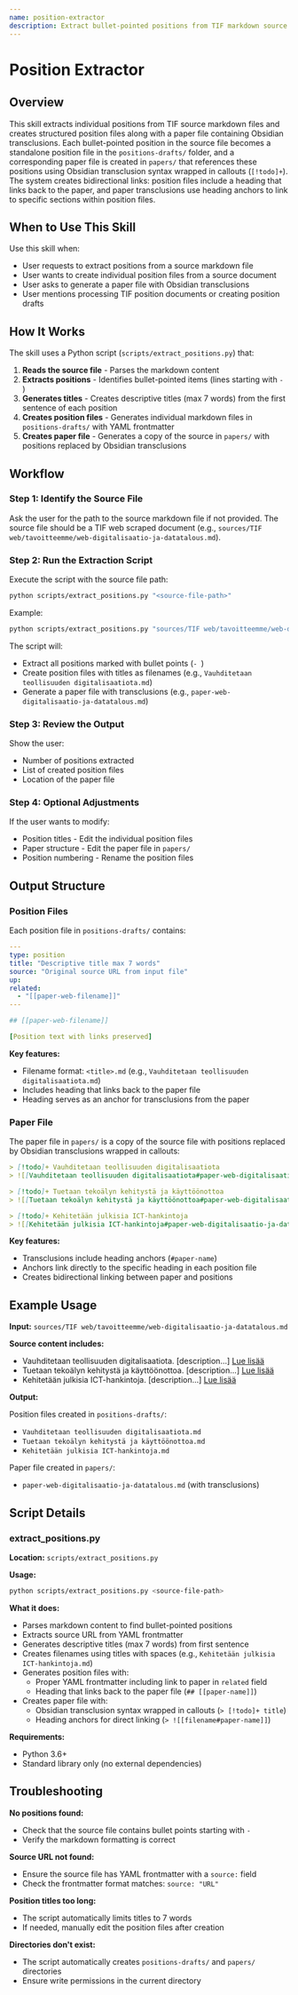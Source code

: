 ```yaml
---
name: position-extractor
description: Extract bullet-pointed positions from TIF markdown source files and create individual position files with Obsidian transclusions. Use this skill when the user requests to extract positions from a source file, create position files, or generate paper files with transclusions.
---
```


# Position Extractor

## Overview

This skill extracts individual positions from TIF source markdown files and creates structured position files along with a paper file containing Obsidian transclusions. Each bullet-pointed position in the source file becomes a standalone position file in the `positions-drafts/` folder, and a corresponding paper file is created in `papers/` that references these positions using Obsidian transclusion syntax wrapped in callouts (`[!todo]+`). The system creates bidirectional links: position files include a heading that links back to the paper, and paper transclusions use heading anchors to link to specific sections within position files.

## When to Use This Skill

Use this skill when:
- User requests to extract positions from a source markdown file
- User wants to create individual position files from a source document
- User asks to generate a paper file with Obsidian transclusions
- User mentions processing TIF position documents or creating position drafts

## How It Works

The skill uses a Python script (`scripts/extract_positions.py`) that:

1. **Reads the source file** - Parses the markdown content
2. **Extracts positions** - Identifies bullet-pointed items (lines starting with `- `)
3. **Generates titles** - Creates descriptive titles (max 7 words) from the first sentence of each position
4. **Creates position files** - Generates individual markdown files in `positions-drafts/` with YAML frontmatter
5. **Creates paper file** - Generates a copy of the source in `papers/` with positions replaced by Obsidian transclusions

## Workflow

### Step 1: Identify the Source File

Ask the user for the path to the source markdown file if not provided. The source file should be a TIF web scraped document (e.g., `sources/TIF web/tavoitteemme/web-digitalisaatio-ja-datatalous.md`).

### Step 2: Run the Extraction Script

Execute the script with the source file path:

```bash
python scripts/extract_positions.py "<source-file-path>"
```

Example:
```bash
python scripts/extract_positions.py "sources/TIF web/tavoitteemme/web-digitalisaatio-ja-datatalous.md"
```

The script will:
- Extract all positions marked with bullet points (`- `)
- Create position files with titles as filenames (e.g., `Vauhditetaan teollisuuden digitalisaatiota.md`)
- Generate a paper file with transclusions (e.g., `paper-web-digitalisaatio-ja-datatalous.md`)

### Step 3: Review the Output

Show the user:
- Number of positions extracted
- List of created position files
- Location of the paper file

### Step 4: Optional Adjustments

If the user wants to modify:
- Position titles - Edit the individual position files
- Paper structure - Edit the paper file in `papers/`
- Position numbering - Rename the position files

## Output Structure

### Position Files

Each position file in `positions-drafts/` contains:

```yaml
---
type: position
title: "Descriptive title max 7 words"
source: "Original source URL from input file"
up:
related:
  - "[[paper-web-filename]]"
---

## [[paper-web-filename]]

[Position text with links preserved]
```

**Key features:**
- Filename format: `<title>.md` (e.g., `Vauhditetaan teollisuuden digitalisaatiota.md`)
- Includes heading that links back to the paper file
- Heading serves as an anchor for transclusions from the paper

### Paper File

The paper file in `papers/` is a copy of the source file with positions replaced by Obsidian transclusions wrapped in callouts:

```markdown
> [!todo]+ Vauhditetaan teollisuuden digitalisaatiota
> ![[Vauhditetaan teollisuuden digitalisaatiota#paper-web-digitalisaatio-ja-datatalous]]

> [!todo]+ Tuetaan tekoälyn kehitystä ja käyttöönottoa
> ![[Tuetaan tekoälyn kehitystä ja käyttöönottoa#paper-web-digitalisaatio-ja-datatalous]]

> [!todo]+ Kehitetään julkisia ICT-hankintoja
> ![[Kehitetään julkisia ICT-hankintoja#paper-web-digitalisaatio-ja-datatalous]]
```

**Key features:**
- Transclusions include heading anchors (`#paper-name`)
- Anchors link directly to the specific heading in each position file
- Creates bidirectional linking between paper and positions

## Example Usage

**Input:** `sources/TIF web/tavoitteemme/web-digitalisaatio-ja-datatalous.md`

**Source content includes:**
- Vauhditetaan teollisuuden digitalisaatiota. [description...] [Lue lisää](url)
- Tuetaan tekoälyn kehitystä ja käyttöönottoa. [description...] [Lue lisää](url)
- Kehitetään julkisia ICT-hankintoja. [description...] [Lue lisää](url)

**Output:**

Position files created in `positions-drafts/`:
- `Vauhditetaan teollisuuden digitalisaatiota.md`
- `Tuetaan tekoälyn kehitystä ja käyttöönottoa.md`
- `Kehitetään julkisia ICT-hankintoja.md`

Paper file created in `papers/`:
- `paper-web-digitalisaatio-ja-datatalous.md` (with transclusions)

## Script Details

### extract_positions.py

**Location:** `scripts/extract_positions.py`

**Usage:**
```bash
python scripts/extract_positions.py <source-file-path>
```

**What it does:**
- Parses markdown content to find bullet-pointed positions
- Extracts source URL from YAML frontmatter
- Generates descriptive titles (max 7 words) from first sentence
- Creates filenames using titles with spaces (e.g., `Kehitetään julkisia ICT-hankintoja.md`)
- Generates position files with:
  - Proper YAML frontmatter including link to paper in `related` field
  - Heading that links back to the paper file (`## [[paper-name]]`)
- Creates paper file with:
  - Obsidian transclusion syntax wrapped in callouts (`> [!todo]+ title`)
  - Heading anchors for direct linking (`> ![[filename#paper-name]]`)

**Requirements:**
- Python 3.6+
- Standard library only (no external dependencies)

## Troubleshooting

**No positions found:**
- Check that the source file contains bullet points starting with `- `
- Verify the markdown formatting is correct

**Source URL not found:**
- Ensure the source file has YAML frontmatter with a `source:` field
- Check the frontmatter format matches: `source: "URL"`

**Position titles too long:**
- The script automatically limits titles to 7 words
- If needed, manually edit the position files after creation

**Directories don't exist:**
- The script automatically creates `positions-drafts/` and `papers/` directories
- Ensure write permissions in the current directory
